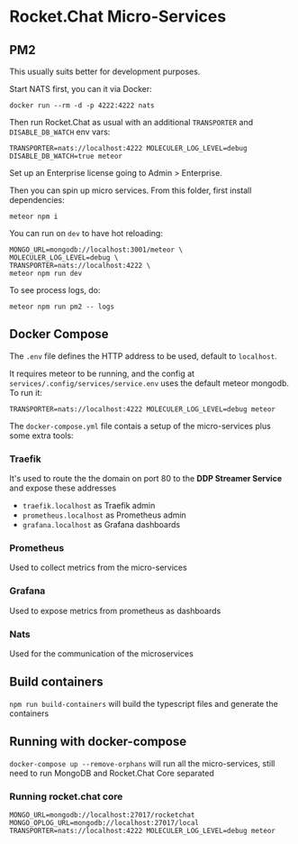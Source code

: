 # Rocket.Chat Micro-Services

## PM2

This usually suits better for development purposes.

Start NATS first, you can it via Docker:

```
docker run --rm -d -p 4222:4222 nats
```

Then run Rocket.Chat as usual with an additional `TRANSPORTER` and `DISABLE_DB_WATCH` env vars:

```
TRANSPORTER=nats://localhost:4222 MOLECULER_LOG_LEVEL=debug DISABLE_DB_WATCH=true meteor
```

Set up an Enterprise license going to Admin > Enterprise.

Then you can spin up micro services. From this folder, first install dependencies:

```
meteor npm i
```

You can run on `dev` to have hot reloading:

```
MONGO_URL=mongodb://localhost:3001/meteor \
MOLECULER_LOG_LEVEL=debug \
TRANSPORTER=nats://localhost:4222 \
meteor npm run dev
```

To see process logs, do:

```
meteor npm run pm2 -- logs
```

## Docker Compose

The `.env` file defines the HTTP address to be used, default to `localhost`.

It requires meteor to be running, and the config at `services/.config/services/service.env` uses the default meteor mongodb. To run it:

```
TRANSPORTER=nats://localhost:4222 MOLECULER_LOG_LEVEL=debug meteor
```

The `docker-compose.yml` file contais a setup of the micro-services plus some extra tools:

### Traefik
It's used to route the the domain on port 80 to the **DDP Streamer Service** and expose these addresses
* `traefik.localhost` as Traefik admin
* `prometheus.localhost` as Prometheus admin
* `grafana.localhost` as Grafana dashboards

### Prometheus
Used to collect metrics from the micro-services

### Grafana
Used to expose metrics from prometheus as dashboards

### Nats
Used for the communication of the microservices

## Build containers
`npm run build-containers` will build the typescript files and generate the containers

## Running with docker-compose
`docker-compose up --remove-orphans` will run all the micro-services, still need to run MongoDB and Rocket.Chat Core separated

### Running rocket.chat core
`MONGO_URL=mongodb://localhost:27017/rocketchat MONGO_OPLOG_URL=mongodb://localhost:27017/local TRANSPORTER=nats://localhost:4222 MOLECULER_LOG_LEVEL=debug meteor`
